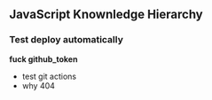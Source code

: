 ## JavaScript Knownledge Hierarchy

### Test deploy automatically

**fuck github_token**

- test git actions 
- why 404